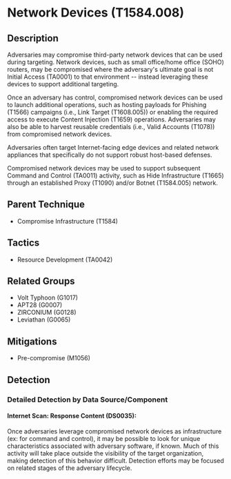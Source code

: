 # Network Devices (T1584.008)

## Description
Adversaries may compromise third-party network devices that can be used during targeting. Network devices, such as small office/home office (SOHO) routers, may be compromised where the adversary's ultimate goal is not Initial Access (TA0001) to that environment -- instead leveraging these devices to support additional targeting.

Once an adversary has control, compromised network devices can be used to launch additional operations, such as hosting payloads for Phishing (T1566) campaigns (i.e., Link Target (T1608.005)) or enabling the required access to execute Content Injection (T1659) operations. Adversaries may also be able to harvest reusable credentials (i.e., Valid Accounts (T1078)) from compromised network devices.

Adversaries often target Internet-facing edge devices and related network appliances that specifically do not support robust host-based defenses.

Compromised network devices may be used to support subsequent Command and Control (TA0011) activity, such as Hide Infrastructure (T1665) through an established Proxy (T1090) and/or Botnet (T1584.005) network.

## Parent Technique
- Compromise Infrastructure (T1584)

## Tactics
- Resource Development (TA0042)

## Related Groups
- Volt Typhoon (G1017)
- APT28 (G0007)
- ZIRCONIUM (G0128)
- Leviathan (G0065)

## Mitigations
- Pre-compromise (M1056)

## Detection

### Detailed Detection by Data Source/Component
#### Internet Scan: Response Content (DS0035): 
Once adversaries leverage compromised network devices as infrastructure (ex: for command and control), it may be possible to look for unique characteristics associated with adversary software, if known. Much of this activity will take place outside the visibility of the target organization, making detection of this behavior difficult. Detection efforts may be focused on related stages of the adversary lifecycle. 

